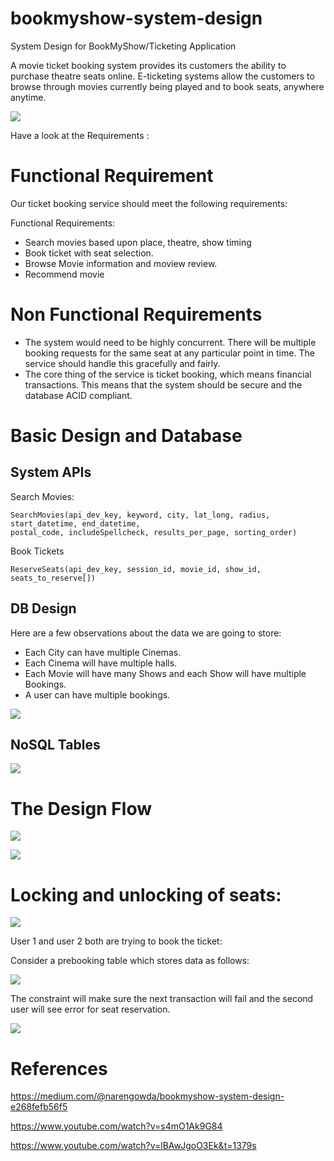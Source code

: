 # bookmyshow-system-design
System Design for BookMyShow/Ticketing Application

A movie ticket booking system provides its customers the ability to purchase theatre seats online. E-ticketing systems allow the customers to browse through movies currently being played and to book seats, anywhere anytime.


![](assets/hqdefault.jpg)

Have a look at the Requirements :
# Functional Requirement

Our ticket booking service should meet the following requirements:

Functional Requirements:

- Search movies based upon place, theatre, show timing
- Book ticket with seat selection.
- Browse Movie information and moview review.
- Recommend movie


# Non Functional Requirements
- The system would need to be highly concurrent. There will be multiple booking requests for the same seat at any particular point in time. The service should handle this gracefully and fairly.
- The core thing of the service is ticket booking, which means financial transactions. This means that the system should be secure and the database ACID compliant.


# Basic Design and Database

## System APIs

Search Movies:

    SearchMovies(api_dev_key, keyword, city, lat_long, radius, start_datetime, end_datetime, 
    postal_code, includeSpellcheck, results_per_page, sorting_order)

Book Tickets

    ReserveSeats(api_dev_key, session_id, movie_id, show_id, seats_to_reserve[])

## DB Design
Here are a few observations about the data we are going to store:

 - Each City can have multiple Cinemas.
 - Each Cinema will have multiple halls.
 - Each Movie will have many Shows and each Show will have multiple Bookings.
- A user can have multiple bookings.

![](assets/dbdesign.png)

## NoSQL Tables

![](assets/nosqltables.png)

# The Design Flow

![](assets/ticketflow.png)


![](assets/design1.png)


# Locking and unlocking of seats:

![](assets/ticketerror.png)

User 1 and user 2 both are trying to book the ticket:

Consider a prebooking table which stores data as follows:


![](assets/pic1.png)

The constraint will make sure the next transaction will fail and the second user will see error for seat reservation.

![](assets/pic2.png)





# References

https://medium.com/@narengowda/bookmyshow-system-design-e268fefb56f5

https://www.youtube.com/watch?v=s4mO1Ak9G84

https://www.youtube.com/watch?v=lBAwJgoO3Ek&t=1379s


